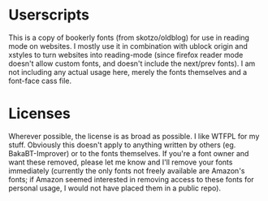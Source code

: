 # Userscripts

This is a copy of bookerly fonts (from skotzo/oldblog) for use in reading mode on websites. I mostly use it in combination with ublock origin and xstyles to turn websites into reading-mode (since firefox reader mode doesn't allow custom fonts, and doesn't include the next/prev fonts). I am not including any actual usage here, merely the fonts themselves and a font-face cass file.

# Licenses

Wherever possible, the license is as broad as possible. I like WTFPL for my stuff. Obviously this doesn't apply to anything written by others (eg. BakaBT-Improver) or to the fonts themselves. If you're a font owner and want these removed, please let me know and I'll remove your fonts immediately (currently the only fonts not freely available are Amazon's fonts; if Amazon seemed interested in removing access to these fonts for personal usage, I would not have placed them in a public repo).